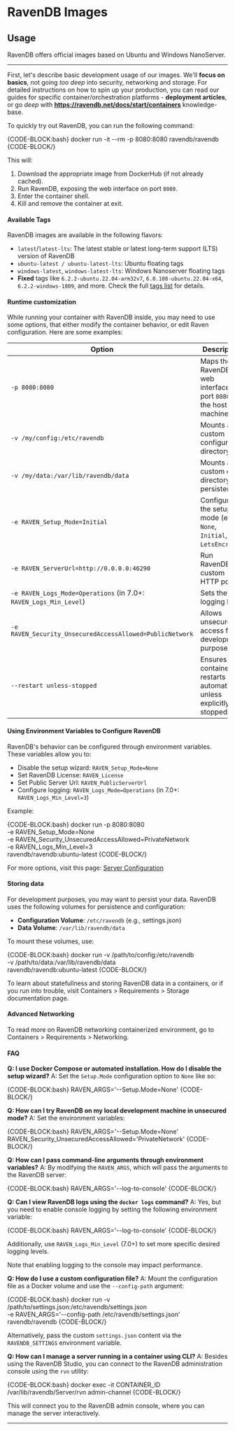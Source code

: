 ﻿# RavenDB Images

## Usage
RavenDB offers official images based on Ubuntu and Windows NanoServer.

---

First, let's describe basic development usage of our images.
We'll **focus on basics**, not going *too deep* into security, networking and storage.
For detailed instructions on how to spin up your production, you can read our guides for specific container/orchestration platforms - **deployment articles**, or go *deep* with **https://ravendb.net/docs/start/containers** knowledge-base.

To quickly try out RavenDB, you can run the following command:

{CODE-BLOCK:bash}
docker run -it --rm -p 8080:8080 ravendb/ravendb
{CODE-BLOCK/}

This will:

1. Download the appropriate image from DockerHub (if not already cached).
2. Run RavenDB, exposing the web interface on port `8080`.
3. Enter the container shell.
4. Kill and remove the container at exit.


#### **Available Tags**

RavenDB images are available in the following flavors:

- `latest`/`latest-lts`: The latest stable or latest long-term support (LTS) version of RavenDB
- `ubuntu-latest / ubuntu-latest-lts`: Ubuntu floating tags
- `windows-latest`, `windows-latest-lts`: Windows Nanoserver floating tags
- **Fixed** tags like `6.2.2-ubuntu.22.04-arm32v7`, `6.0.108-ubuntu.22.04-x64`, `6.2.2-windows-1809`, and more. Check the full [tags list](https://hub.docker.com/r/ravendb/ravendb/tags) for details.

#### **Runtime customization**

While running your container with RavenDB inside, you may need to use some options, that either modify the container behavior, or edit Raven configuration.
Here are some examples:

| **Option**                                                        | **Description**                                                         |
|-------------------------------------------------------------------|-------------------------------------------------------------------------|
| `-p 8080:8080`                                                    | Maps the RavenDB web interface to port `8080` on the host machine.      |
| `-v /my/config:/etc/ravendb`                                      | Mounts a custom configuration directory.                                |
| `-v /my/data:/var/lib/ravendb/data`                               | Mounts a custom data directory for persistence.                         |
| `-e RAVEN_Setup_Mode=Initial`                                     | Configures the setup mode (e.g., `None`, `Initial`, `LetsEncrypt`).     |
| `-e RAVEN_ServerUrl=http://0.0.0.0:46290`                         | Run RavenDB on custom HTTP port.                                        |
| `-e RAVEN_Logs_Mode=Operations` (in 7.0+: `RAVEN_Logs_Min_Level`) | Sets the logging level.                                                 |
| `-e RAVEN_Security_UnsecuredAccessAllowed=PublicNetwork`          | Allows unsecured access for development purposes.                       |
| `--restart unless-stopped`                                        | Ensures the container restarts automatically unless explicitly stopped. |

#### **Using Environment Variables to Configure RavenDB**

RavenDB's behavior can be configured through environment variables. These variables allow you to:

- Disable the setup wizard: `RAVEN_Setup_Mode=None`
- Set RavenDB License: `RAVEN_License`
- Set Public Server Url: `RAVEN_PublicServerUrl`
- Configure logging: `RAVEN_Logs_Mode=Operations` (in 7.0+: `RAVEN_Logs_Min_Level=3`)

Example:

{CODE-BLOCK:bash}
docker run -p 8080:8080 \
  -e RAVEN_Setup_Mode=None \
  -e RAVEN_Security_UnsecuredAccessAllowed=PrivateNetwork \
  -e RAVEN_Logs_Min_Level=3 \
  ravendb/ravendb:ubuntu-latest
{CODE-BLOCK/}

For more options, visit this page: [Server Configuration](../../server/configuration)

#### **Storing data**

For development purposes, you may want to persist your data.
RavenDB uses the following volumes for persistence and configuration:

- **Configuration Volume**: `/etc/ravendb` (e.g., settings.json)
- **Data Volume**: `/var/lib/ravendb/data`

To mount these volumes, use:

{CODE-BLOCK:bash}
docker run -v /path/to/config:/etc/ravendb \
  -v /path/to/data:/var/lib/ravendb/data \
  ravendb/ravendb:ubuntu-latest
{CODE-BLOCK/}

To learn about statefullness and storing RavenDB data in a containers, or if you run into trouble, visit Containers > Requirements > Storage documentation page.

#### **Advanced Networking**
To read more on RavenDB networking containerized environment, go to Containers > Requirements > Networking.

#### **FAQ**

**Q: I use Docker Compose or automated installation. How do I disable the setup wizard?**
A: Set the `Setup.Mode` configuration option to `None` like so:

{CODE-BLOCK:bash}
RAVEN_ARGS='--Setup.Mode=None'
{CODE-BLOCK/}

**Q: How can I try RavenDB on my local development machine in unsecured mode?**
A: Set the environment variables:

{CODE-BLOCK:bash}
RAVEN_ARGS='--Setup.Mode=None'
RAVEN_Security_UnsecuredAccessAllowed='PrivateNetwork'
{CODE-BLOCK/}

**Q: How can I pass command-line arguments through environment variables?**
A: By modifying the `RAVEN_ARGS`, which will pass the arguments to the RavenDB server:

{CODE-BLOCK:bash}
RAVEN_ARGS='--log-to-console'
{CODE-BLOCK/}

**Q: Can I view RavenDB logs using the `docker logs` command?**
A: Yes, but you need to enable console logging by setting the following environment variable:

{CODE-BLOCK:bash}
RAVEN_ARGS='--log-to-console'
{CODE-BLOCK/}

Additionally, use `RAVEN_Logs_Min_Level` (7.0+) to set more specific desired logging levels.

Note that enabling logging to the console may impact performance.

**Q: How do I use a custom configuration file?**
A: Mount the configuration file as a Docker volume and use the `--config-path` argument:

{CODE-BLOCK:bash}
docker run -v /path/to/settings.json:/etc/ravendb/settings.json \
  -e RAVEN_ARGS='--config-path /etc/ravendb/settings.json' \
  ravendb/ravendb
{CODE-BLOCK/}

Alternatively, pass the custom `settings.json` content via the `RAVENDB_SETTINGS` environment variable.

**Q: How can I manage a server running in a container using CLI?**
A: Besides using the RavenDB Studio, you can connect to the RavenDB administration console using the `rvn` utility:

{CODE-BLOCK:bash}
docker exec -it CONTAINER_ID /var/lib/ravendb/Server/rvn admin-channel
{CODE-BLOCK/}

This will connect you to the RavenDB admin console, where you can manage the server interactively.

---
